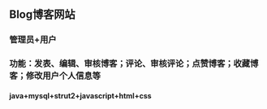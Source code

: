 ## Blog博客网站
### 管理员+用户
### 功能：发表、编辑、审核博客；评论、审核评论；点赞博客；收藏博客；修改用户个人信息等
#### java+mysql+strut2+javascript+html+css
